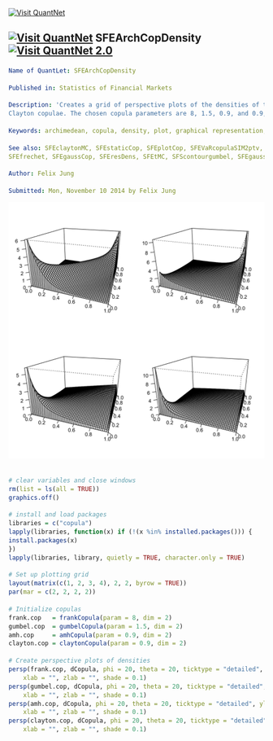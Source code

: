 
[<img src="https://github.com/QuantLet/Styleguide-and-Validation-procedure/blob/master/pictures/banner.png" alt="Visit QuantNet">](http://quantlet.de/index.php?p=info)

## [<img src="https://github.com/QuantLet/Styleguide-and-Validation-procedure/blob/master/pictures/qloqo.png" alt="Visit QuantNet">](http://quantlet.de/) **SFEArchCopDensity** [<img src="https://github.com/QuantLet/Styleguide-and-Validation-procedure/blob/master/pictures/QN2.png" width="60" alt="Visit QuantNet 2.0">](http://quantlet.de/d3/ia)

```yaml
Name of QuantLet: SFEArchCopDensity

Published in: Statistics of Financial Markets

Description: 'Creates a grid of perspective plots of the densities of the Frank, Gumbel, AMH, and
Clayton copulae. The chosen copula parameters are 8, 1.5, 0.9, and 0.9, respectively.'

Keywords: archimedean, copula, density, plot, graphical representation, Frank, gumbel, clayton

See also: SFEclaytonMC, SFEstaticCop, SFEplotCop, SFEVaRcopulaSIM2ptv, SFEtCop, BCS_ClaytonMC,
SFEfrechet, SFEgaussCop, SFEresDens, SFEtMC, SFScontourgumbel, SFEgaussCop

Author: Felix Jung

Submitted: Mon, November 10 2014 by Felix Jung
```

![Picture1](SFEArchCopDensity-1.png)


```r

# clear variables and close windows
rm(list = ls(all = TRUE))
graphics.off()

# install and load packages
libraries = c("copula")
lapply(libraries, function(x) if (!(x %in% installed.packages())) {
install.packages(x)
})
lapply(libraries, library, quietly = TRUE, character.only = TRUE)

# Set up plotting grid
layout(matrix(c(1, 2, 3, 4), 2, 2, byrow = TRUE))
par(mar = c(2, 2, 2, 2))

# Initialize copulas
frank.cop   = frankCopula(param = 8, dim = 2)
gumbel.cop  = gumbelCopula(param = 1.5, dim = 2)
amh.cop     = amhCopula(param = 0.9, dim = 2)
clayton.cop = claytonCopula(param = 0.9, dim = 2)

# Create perspective plots of densities
persp(frank.cop, dCopula, phi = 20, theta = 20, ticktype = "detailed", ylab = "", 
    xlab = "", zlab = "", shade = 0.1)
persp(gumbel.cop, dCopula, phi = 20, theta = 20, ticktype = "detailed", ylab = "", 
    xlab = "", zlab = "", shade = 0.1)
persp(amh.cop, dCopula, phi = 20, theta = 20, ticktype = "detailed", ylab = "", 
    xlab = "", zlab = "", shade = 0.1)
persp(clayton.cop, dCopula, phi = 20, theta = 20, ticktype = "detailed", ylab = "", 
    xlab = "", zlab = "", shade = 0.1)
```
